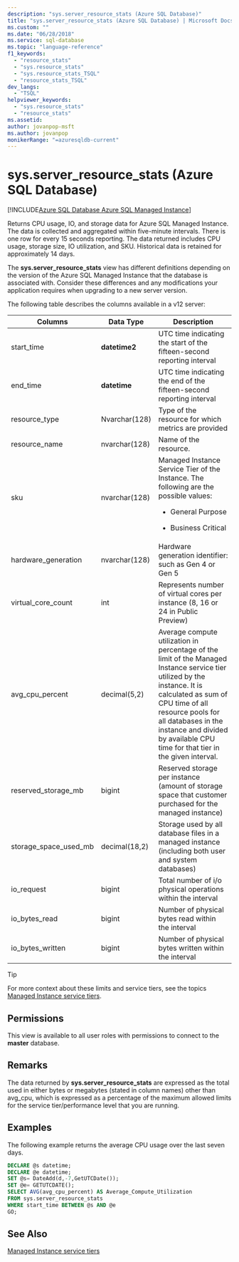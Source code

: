 ```yaml
---
description: "sys.server_resource_stats (Azure SQL Database)"
title: "sys.server_resource_stats (Azure SQL Database) | Microsoft Docs"
ms.custom: ""
ms.date: "06/28/2018"
ms.service: sql-database
ms.topic: "language-reference"
f1_keywords: 
  - "resource_stats"
  - "sys.resource_stats"
  - "sys.resource_stats_TSQL"
  - "resource_stats_TSQL"
dev_langs: 
  - "TSQL"
helpviewer_keywords: 
  - "sys.resource_stats"
  - "resource_stats"
ms.assetid: 
author: jovanpop-msft
ms.author: jovanpop
monikerRange: "=azuresqldb-current"
---
```

# sys.server_resource_stats (Azure SQL Database)
[!INCLUDE[Azure SQL Database Azure SQL Managed Instance](../../includes/applies-to-version/asdb-asdbmi.md)]

Returns CPU usage, IO, and storage data for Azure SQL Managed Instance. The data is collected and aggregated within five-minute intervals. There is one row for every 15 seconds reporting. The data returned includes CPU usage, storage size, IO utilization, and SKU. Historical data is retained for approximately 14 days.

The **sys.server_resource_stats** view has different definitions depending on the version of the Azure SQL Managed Instance that the database is associated with. Consider these differences and any modifications your application requires when upgrading to a new server version.
 
  
 The following table describes the columns available in a v12 server:  
  
|Columns|Data Type|Description|  
|----------------------------|---------------|-----------------|  
|start_time|**datetime2**|UTC time indicating the start of the fifteen-second reporting interval|  
|end_time|**datetime**|UTC time indicating the end of the fifteen-second reporting interval|
|resource_type|Nvarchar(128)|Type of the resource for which metrics are provided|
|resource_name|nvarchar(128)|Name of the resource.|
|sku|nvarchar(128)|Managed Instance Service Tier of the Instance. The following are the possible values: <br><ul><li>General Purpose</li></ul><ul><li>Business Critical</li></ul>|
|hardware_generation|nvarchar(128)|Hardware generation identifier: such as Gen 4 or Gen 5|
|virtual_core_count|int|Represents number of virtual cores per instance (8, 16 or 24 in Public Preview)|
|avg_cpu_percent|decimal(5,2)|Average compute utilization in percentage of the limit of the Managed Instance service tier utilized by the instance. It is calculated as sum of CPU time of all resource pools for all databases in the instance and divided by available CPU time for that tier in the given interval.|
|reserved_storage_mb|bigint|Reserved storage per instance (amount of storage space that customer purchased for the managed instance)|
|storage_space_used_mb|decimal(18,2)|Storage used by all database files in a managed instance (including both user and system databases)|
|io_request|bigint|Total number of i/o physical operations within the interval|
|io_bytes_read|bigint|Number of physical bytes read within the interval|
|io_bytes_written|bigint|Number of physical bytes written within the interval|

 
> [!TIP]  
>  For more context about these limits and service tiers, see the topics [Managed Instance service tiers](/azure/sql-database/sql-database-managed-instance#managed-instance-service-tiers).  
    
## Permissions  
 This view is available to all user roles with permissions to connect to the **master** database.  
  
## Remarks  
 The data returned by **sys.server_resource_stats** are expressed as the total used in either bytes or megabytes (stated in column names) other than avg_cpu, which is expressed as a percentage of the maximum allowed limits for the service tier/performance level that you are running.  
 
## Examples  
The following example returns the average CPU usage over the last seven days.  
  
```sql  
DECLARE @s datetime;  
DECLARE @e datetime;  
SET @s= DateAdd(d,-7,GetUTCDate());  
SET @e= GETUTCDATE();  
SELECT AVG(avg_cpu_percent) AS Average_Compute_Utilization   
FROM sys.server_resource_stats   
WHERE start_time BETWEEN @s AND @e  
GO;
```  
    
## See Also  
 [Managed Instance service tiers](/azure/sql-database/sql-database-managed-instance#managed-instance-service-tiers)
